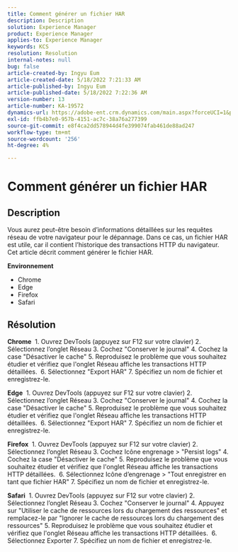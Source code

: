 ```yaml
---
title: Comment générer un fichier HAR
description: Description
solution: Experience Manager
product: Experience Manager
applies-to: Experience Manager
keywords: KCS
resolution: Resolution
internal-notes: null
bug: false
article-created-by: Ingyu Eum
article-created-date: 5/18/2022 7:21:33 AM
article-published-by: Ingyu Eum
article-published-date: 5/18/2022 7:22:36 AM
version-number: 13
article-number: KA-19572
dynamics-url: https://adobe-ent.crm.dynamics.com/main.aspx?forceUCI=1&pagetype=entityrecord&etn=knowledgearticle&id=58c9ff20-7bd6-ec11-a7b5-000d3a3ade0f
exl-id: ffb4b7e0-957b-4151-ac7c-38a76a277399
source-git-commit: e8f4ca2dd578944d4fe399074fab461de88ad247
workflow-type: tm+mt
source-wordcount: '256'
ht-degree: 4%

---
```


# Comment générer un fichier HAR

## Description


Vous aurez peut-être besoin d’informations détaillées sur les requêtes réseau de votre navigateur pour le dépannage. Dans ce cas, un fichier HAR est utile, car il contient l’historique des transactions HTTP du navigateur. Cet article décrit comment générer le fichier HAR.

<b>Environnement</b>
- Chrome
- Edge
- Firefox
- Safari


## Résolution


<b>Chrome</b>
 1. Ouvrez DevTools (appuyez sur F12 sur votre clavier) 2. Sélectionnez l’onglet Réseau 3. Cochez &quot;Conserver le journal&quot; 4. Cochez la case &quot;Désactiver le cache&quot; 5. Reproduisez le problème que vous souhaitez étudier et vérifiez que l&#39;onglet Réseau affiche les transactions HTTP détaillées.
 6. Sélectionnez &quot;Export HAR&quot; 7. Spécifiez un nom de fichier et enregistrez-le.

<b>Edge</b>
 1. Ouvrez DevTools (appuyez sur F12 sur votre clavier) 2. Sélectionnez l’onglet Réseau 3. Cochez &quot;Conserver le journal&quot; 4. Cochez la case &quot;Désactiver le cache&quot; 5. Reproduisez le problème que vous souhaitez étudier et vérifiez que l&#39;onglet Réseau affiche les transactions HTTP détaillées.
 6. Sélectionnez &quot;Export HAR&quot; 7. Spécifiez un nom de fichier et enregistrez-le.

<b>Firefox</b>
 1. Ouvrez DevTools (appuyez sur F12 sur votre clavier) 2. Sélectionnez l’onglet Réseau 3. Cochez Icône engrenage > &quot;Persist logs&quot; 4. Cochez la case &quot;Désactiver le cache&quot; 5. Reproduisez le problème que vous souhaitez étudier et vérifiez que l&#39;onglet Réseau affiche les transactions HTTP détaillées.
 6. Sélectionnez Icône d’engrenage > &quot;Tout enregistrer en tant que fichier HAR&quot; 7. Spécifiez un nom de fichier et enregistrez-le.

<b>Safari</b>
 1. Ouvrez DevTools (appuyez sur F12 sur votre clavier) 2. Sélectionnez l’onglet Réseau 3. Cochez &quot;Conserver le journal&quot; 4. Appuyez sur &quot;Utiliser le cache de ressources lors du chargement des ressources&quot; et remplacez-le par &quot;Ignorer le cache de ressources lors du chargement des ressources&quot; 5. Reproduisez le problème que vous souhaitez étudier et vérifiez que l&#39;onglet Réseau affiche les transactions HTTP détaillées.
 6. Sélectionnez Exporter 7. Spécifiez un nom de fichier et enregistrez-le.
